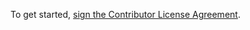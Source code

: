 To get started, <a href="https://www.clahub.com/agreements/Civcraft/CivMenu">sign the Contributor License Agreement</a>.
